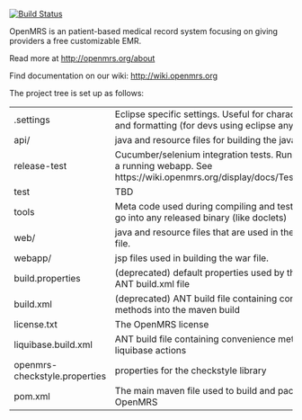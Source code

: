 [![Build Status](https://secure.travis-ci.org/openmrs/openmrs-core.png?branch=master)](https://travis-ci.org/openmrs/openmrs-core)

OpenMRS is an patient-based medical record system focusing on giving providers a free customizable EMR.

Read more at http://openmrs.org/about

Find documentation on our wiki: http://wiki.openmrs.org

The project tree is set up as follows:

<table>
 <tr>
  <td>.settings</td>
  <td>Eclipse specific settings. Useful for character encoding and formatting (for devs using eclipse anyway)</td>
 </tr>
 <tr>
  <td>api/</td>
  <td>java and resource files for building the java api jar file.</td>
 </tr>
 <tr>
  <td>release-test</td>
  <td>Cucumber/selenium integration tests. Run daily against a running webapp. See https://wiki.openmrs.org/display/docs/Testing+Releases</td>
 </tr>
 <tr>
  <td>test</td>
  <td>TBD</td>
 </tr>
 <tr>
  <td>tools</td>
  <td>Meta code used during compiling and testing. Does not go into any released binary (like doclets)</td>
 </tr>
 <tr>
  <td>web/</td>
  <td>java and resource files that are used in the webapp/war file.</td>
 </tr>
 <tr>
  <td>webapp/</td>
  <td>jsp files used in building the war file.</td>
 </tr>
 <tr> 
  <td>build.properties</td>
  <td>(deprecated) default properties used by the deprecated ANT build.xml file</td>
 </tr>
 <tr>
  <td>build.xml</td>
  <td>(deprecated) ANT build file containing convenience methods into the maven build</td>
 </tr>
 <tr>
  <td>license.txt</td>
  <td>The OpenMRS license</td>
 </tr>
 <tr>
  <td>liquibase.build.xml</td>
  <td>ANT build file containing convenience methods to run liquibase actions</td>
 </tr>
 <tr>
  <td>openmrs-checkstyle.properties</td>
  <td>properties for the checkstyle library</td>
 </tr>
 <tr>
  <td>pom.xml</td>
  <td>The main maven file used to build and package OpenMRS</td>
 </tr>  
</table>